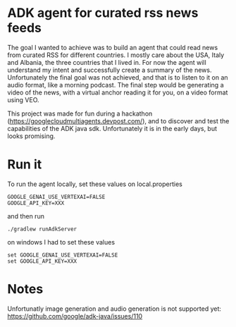 
# ADK agent for curated rss news feeds

The goal I wanted to achieve was to build an agent that could read news from curated RSS for different countries. 
I mostly care about the USA, Italy and Albania, the three countries that I lived in. For now the agent will 
understand my intent and successfully create a summary of the news. 
Unfortunately the final goal was not achieved, and that is to listen to it on an audio format, like a morning podcast.
The final step would be generating a video of the news, with a virtual anchor reading it for you, on a video format using VEO. 

This project was made for fun during a hackathon (https://googlecloudmultiagents.devpost.com/), and to discover and test the capabilities of the ADK java sdk. Unfortunately it is in the early days, but looks promising.

# Run it
To run the agent locally, set these values on local.properties
```
GOOGLE_GENAI_USE_VERTEXAI=FALSE
GOOGLE_API_KEY=XXX
```
and then run
```
./gradlew runAdkServer
```
on windows I had to set these values
```
set GOOGLE_GENAI_USE_VERTEXAI=FALSE
set GOOGLE_API_KEY=XXX
```

# Notes
Unfortunatly image generation and audio generation is not supported yet: https://github.com/google/adk-java/issues/110

